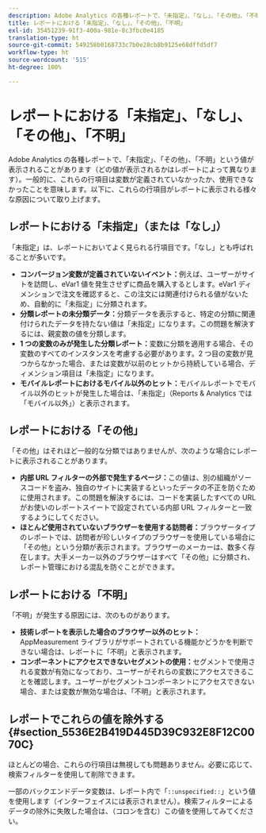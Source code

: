 ```yaml
---
description: Adobe Analytics の各種レポートで、「未指定」、「なし」、「その他」、「不明」という値が表示されることがあります（どの値が表示されるかはレポートによって異なります）。一般的に、これらの行項目は変数が定義されていなかったか、使用できなかったことを意味します。
title: レポートにおける「未指定」、「なし」、「その他」、「不明」
exl-id: 35451239-91f3-400a-981e-8c3fbc0e4185
translation-type: ht
source-git-commit: 549258b0168733c7b0e28cb8b9125e68dffd5df7
workflow-type: ht
source-wordcount: '515'
ht-degree: 100%

---
```


# レポートにおける「未指定」、「なし」、「その他」、「不明」

Adobe Analytics の各種レポートで、「未指定」、「その他」、「不明」という値が表示されることがあります（どの値が表示されるかはレポートによって異なります）。一般的に、これらの行項目は変数が定義されていなかったか、使用できなかったことを意味します。以下に、これらの行項目がレポートに表示される様々な原因について取り上げます。

## レポートにおける「未指定」（または「なし」）

「未指定」は、レポートにおいてよく見られる行項目です。「なし」とも呼ばれることが多いです。

* **コンバージョン変数が定義されていないイベント：**&#x200B;例えば、ユーザーがサイトを訪問し、eVar1 値を発生させずに商品を購入するとします。eVar1 ディメンションで注文を確認すると、この注文には関連付けられる値がないため、自動的に「未指定」に分類されます。
* **分類レポートの未分類データ：**&#x200B;分類データを表示すると、特定の分類に関連付けられたデータを持たない値は「未指定」になります。この問題を解決するには、親変数の値を分類します。
* **1 つの変数のみが発生した分類レポート：**&#x200B;変数に分類を適用する場合、その変数のすべてのインスタンスを考慮する必要があります。2 つ目の変数が見つからなかった場合、または変数が以前のヒットから持続している場合、ディメンション項目は「未指定」になります。
* **モバイルレポートにおけるモバイル以外のヒット：**&#x200B;モバイルレポートでモバイル以外のヒットが発生した場合は、「未指定」（Reports &amp; Analytics では「モバイル以外」）と表示されます。

## レポートにおける「その他」

「その他」はそれほど一般的な分類ではありませんが、次のような場合にレポートに表示されることがあります。

* **内部 URL フィルターの外部で発生するページ：**&#x200B;この値は、別の組織がソースコードを盗み、独自のサイトに実装するといったデータの不正を防ぐために使用されます。この問題を解決するには、コードを実装したすべての URL がお使いのレポートスイートで設定されている内部 URL フィルターと一致するようにしてください。
* **ほとんど使用されていないブラウザーを使用する訪問者：**&#x200B;ブラウザータイプのレポートでは、訪問者が珍しいタイプのブラウザーを使用している場合に「その他」という分類が表示されます。ブラウザーのメーカーは、数多く存在します。大手メーカー以外のブラウザーはすべて「その他」に分類され、レポート管理における混乱を防ぐことができます。

## レポートにおける「不明」

「不明」が発生する原因には、次のものがあります。

* **技術レポートを表示した場合のブラウザー以外のヒット：** AppMeasurement ライブラリがサポートされている機能かどうかを判断できない場合は、レポートに「不明」と表示されます。
* **コンポーネントにアクセスできないセグメントの使用：**&#x200B;セグメントで使用される変数が有効になっており、ユーザーがそれらの変数にアクセスできることを確認します。ユーザーがセグメントコンポーネントにアクセスできない場合、または変数が無効な場合は、「不明」と表示されます。

## レポートでこれらの値を除外する {#section_5536E2B419D445D39C932E8F12C0070C}

ほとんどの場合、これらの行項目は無視しても問題ありません。必要に応じて、検索フィルターを使用して削除できます。

一部のバックエンドデータ変数は、レポート内で「`::unspecified::`」という値を使用します（インターフェイスには表示されません）。検索フィルターによるデータの除外に失敗した場合は、（コロンを含む）この値を使用してみてください。
